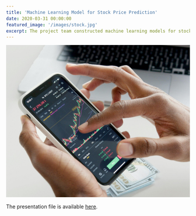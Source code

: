 ```yaml
---
title: 'Machine Learning Model for Stock Price Prediction'
date: 2020-03-31 00:00:00
featured_image: '/images/stock.jpg'
excerpt: The project team constructed machine learning models for stock price prediction with 9-year time series data. We predicted whether the stock price would rise or fall by developing machine learning models—Support Vector Machine (SVM), Logistic Regression, Gradient Boosting, Decision Tree, and Random Forest. The SVM model got the best AUC score (0.62). We predicted the stock price with Long-Short Term Memory (LSTM) and ARIMA model.
---
```


![](/images/stock.jpg)

The presentation file is available [here](https://drive.google.com/file/d/1gSTgzWButCcP8ZlmdT6r_Je0oQuGampu/view?usp=drive_link).
